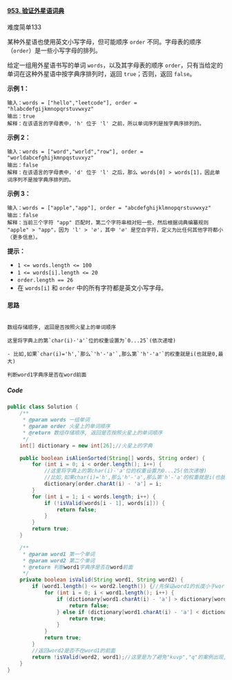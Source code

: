 #### [953. 验证外星语词典](https://leetcode.cn/problems/verifying-an-alien-dictionary/)

难度简单133

某种外星语也使用英文小写字母，但可能顺序 `order` 不同。字母表的顺序（`order`）是一些小写字母的排列。

给定一组用外星语书写的单词 `words`，以及其字母表的顺序 `order`，只有当给定的单词在这种外星语中按字典序排列时，返回 `true`；否则，返回 `false`。

**示例 1：**

```
输入：words = ["hello","leetcode"], order = "hlabcdefgijkmnopqrstuvwxyz"
输出：true
解释：在该语言的字母表中，'h' 位于 'l' 之前，所以单词序列是按字典序排列的。
```

**示例 2：**

```
输入：words = ["word","world","row"], order = "worldabcefghijkmnpqstuvxyz"
输出：false
解释：在该语言的字母表中，'d' 位于 'l' 之后，那么 words[0] > words[1]，因此单词序列不是按字典序排列的。
```

**示例 3：**

```
输入：words = ["apple","app"], order = "abcdefghijklmnopqrstuvwxyz"
输出：false
解释：当前三个字符 "app" 匹配时，第二个字符串相对短一些，然后根据词典编纂规则 "apple" > "app"，因为 'l' > '∅'，其中 '∅' 是空白字符，定义为比任何其他字符都小（更多信息）。
```

**提示：**

- `1 <= words.length <= 100`
- `1 <= words[i].length <= 20`
- `order.length == 26`
- 在 `words[i]` 和 `order` 中的所有字符都是英文小写字母。

#### 思路

```

数组存储顺序, 返回是否按照火星上的单词顺序

这里将字典上的第`char(i)-'a'`位的权重设置为`0...25`(依次递增)

- 比如,如果`char(i)='h',`那么`'h'-'a'`,那么第`'h'-'a'`的权重就是i(也就是0,最大)

判断word1字典序是否在word前面

````

##### Code

```java
public class Solution {
    /**
     * @param words 一组单词
     * @param order 火星上的单词顺序
     * @return 数组存储顺序, 返回是否按照火星上的单词顺序
     */
    int[] dictionary = new int[26];//火星上的字典

    public boolean isAlienSorted(String[] words, String order) {
        for (int i = 0; i < order.length(); i++) {
            //这里将字典上的第char(i)-'a'位的权重设置为0...25(依次递增)
            //比如,如果char(i)='h',那么'h'-'a',那么第'h'-'a'的权重就是i(也就是0,最大)
            dictionary[order.charAt(i) - 'a'] = i;
        }
        for (int i = 1; i < words.length; i++) {
            if (!isValid(words[i - 1], words[i])) {
                return false;
            }
        }
        return true;
    }

    /**
     * @param word1 第一个单词
     * @param word2 第二个单词
     * @return 判断word1字典序是否在word前面
     */
    private boolean isValid(String word1, String word2) {
        if (word1.length() <= word2.length()) {//先保证word1的长度小于word2的长度
            for (int i = 0; i < word1.length(); i++) {
                if (dictionary[word1.charAt(i) - 'a'] > dictionary[word2.charAt(i) - 'a']) {//出现不合法,返回false
                    return false;
                } else if (dictionary[word1.charAt(i) - 'a'] < dictionary[word2.charAt(i) - 'a']) {//合法,不需要再遍历了
                    return true;
                }
            }
            return true;
        }
        //返回word2是否不在word1的前面
        return !isValid(word2, word1);//这里是为了避免"kuvp","q"的案例出现,因为可能word1在q的前面,但是word1的长度大于word2
    }
}
```
